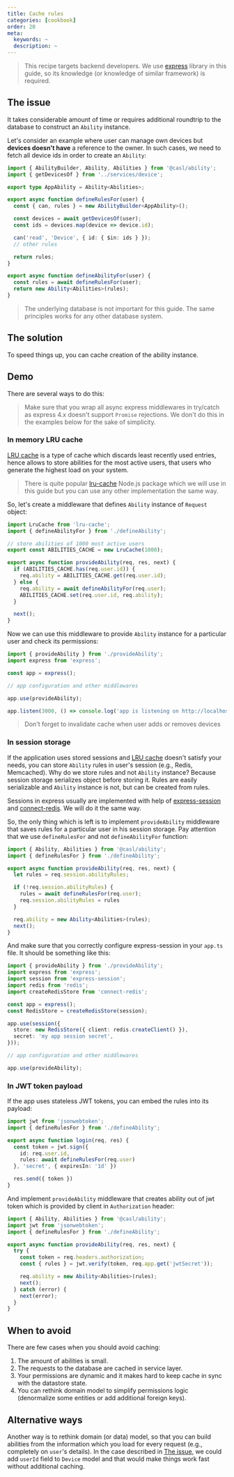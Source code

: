 ```yaml
---
title: Cache rules
categories: [cookbook]
order: 20
meta:
  keywords: ~
  description: ~
---
```


> This recipe targets backend developers. We use [express](https://expressjs.com/) library in this guide, so its knowledge (or knowledge of similar framework) is required.

## The issue

It takes considerable amount of time or requires additional roundtrip to the database to construct an `Ability` instance.

Let's consider an example where user can manage own devices but **devices doesn't have** a reference to the owner. In such cases, we need to fetch all device ids in order to create an `Ability`:

```ts @{data-filename="defineAbility.ts"}
import { AbilityBuilder, Ability, Abilities } from '@casl/ability';
import { getDevicesOf } from '../services/device';

export type AppAbility = Ability<Abilities>;

export async function defineRulesFor(user) {
  const { can, rules } = new AbilityBuilder<AppAbility>();

  const devices = await getDevicesOf(user);
  const ids = devices.map(device => device.id);

  can('read', 'Device', { id: { $in: ids } });
  // other rules

  return rules;
}

export async function defineAbilityFor(user) {
  const rules = await defineRulesFor(user);
  return new Ability<Abilities>(rules);
}
```

> The underlying database is not important for this guide. The same principles works for any other database system.

## The solution

To speed things up, you can cache creation of the ability instance.

## Demo

There are several ways to do this:

> Make sure that you wrap all async express middlewares in try/catch as express 4.x doesn't support `Promise` rejections. We don't do this in the examples below for the sake of simplicity.

### In memory LRU cache

[LRU cache](https://en.wikipedia.org/wiki/Cache_replacement_policies#Least_Recently_Used_.28LRU.29) is a type of cache which discards least recently used entries, hence allows to store abilities for the most active users, that users who generate the highest load on your system.

> There is quite popular [lru-cache](https://www.npmjs.com/package/lru-cache) Node.js package which we will use in this guide but you can use any other implementation the same way.

So, let's create a middleware that defines `Ability` instance of `Request` object:

```ts @{data-filename="provideAbility.ts"}
import LruCache from 'lru-cache';
import { defineAbilityFor } from './defineAbility';

// store abilities of 1000 most active users
export const ABILITIES_CACHE = new LruCache(1000);

export async function provideAbility(req, res, next) {
  if (ABILITIES_CACHE.has(req.user.id)) {
    req.ability = ABILITIES_CACHE.get(req.user.id);
  } else {
    req.ability = await defineAbilityFor(req.user);
    ABILITIES_CACHE.set(req.user.id, req.ability);
  }

  next();
}
```

Now we can use this middleware to provide `Ability` instance for a particular user and check its permissions:

```ts @{data-filename="boot.ts"}
import { provideAbility } from './provideAbility';
import express from 'express';

const app = express();

// app configuration and other middlewares

app.use(provideAbility);

app.listen(3000, () => console.log('app is listening on http://localhost:3000'));
```

> Don't forget to invalidate cache when user adds or removes devices

### In session storage

If the application uses stored sessions and [LRU cache](#in-memory-lru-cache) doesn't satisfy your needs, you can store `Ability` rules in user's session (e.g., Redis, Memcached). Why do we store rules and not `Ability` instance? Because session storage serializes object before storing it. Rules are easily serializable and `Ability` instance is not, but can be created from rules.

Sessions in express usually are implemented with help of [express-session](https://www.npmjs.com/package/express-session) and [connect-redis](https://www.npmjs.com/package/connect-redis). We will do it the same way.

So, the only thing which is left is to implement `provideAbility` middleware that saves rules for a particular user in his session storage. Pay attention that we use `defineRulesFor` and not `defineAbilityFor` function:

```ts @{data-filename="provideAbility.ts"}
import { Ability, Abilities } from '@casl/ability';
import { defineRulesFor } from './defineAbility';

export async function provideAbility(req, res, next) {
  let rules = req.session.abilityRules;

  if (!req.session.abilityRules) {
    rules = await defineRulesFor(req.user);
    req.session.abilityRules = rules
  }

  req.ability = new Ability<Abilities>(rules);
  next();
}
```

And make sure that you correctly configure express-session in your `app.ts` file. It should be something like this:

```ts @{data-filename="app.ts"}
import { provideAbility } from './provideAbility';
import express from 'express';
import session from 'express-session';
import redis from 'redis';
import createRedisStore from 'connect-redis';

const app = express();
const RedisStore = createRedisStore(session);

app.use(session({
  store: new RedisStore({ client: redis.createClient() }),
  secret: 'my app session secret',
}));

// app configuration and other middlewares

app.use(provideAbility);
```

### In JWT token payload

If the app uses stateless JWT tokens, you can embed the rules into its payload:

```ts @{data-filename="login.ts"}
import jwt from 'jsonwebtoken';
import { defineRulesFor } from './defineAbility';

export async function login(req, res) {
  const token = jwt.sign({
    id: req.user.id,
    rules: await defineRulesFor(req.user)
  }, 'secret', { expiresIn: '1d' })

  res.send({ token })
}
```

And implement `provideAbility` middleware that creates ability out of jwt token which is provided by client in `Authorization` header:

```ts @{data-filename="provideAbility.ts"}
import { Ability, Abilities } from '@casl/ability';
import jwt from 'jsonwebtoken';
import { defineRulesFor } from './defineAbility';

export async function provideAbility(req, res, next) {
  try {
    const token = req.headers.authorization;
    const { rules } = jwt.verify(token, req.app.get('jwtSecret'));

    req.ability = new Ability<Abilities>(rules);
    next();
  } catch (error) {
    next(error);
  }
}
```

## When to avoid

There are few cases when you should avoid caching:

1. The amount of abilities is small.
2. The requests to the database are cached in service layer.
3. Your permissions are dynamic and it makes hard to keep cache in sync with the datastore state.
4. You can rethink domain model to simplify permissions logic (denormalize some entities or add additional foreign keys).

## Alternative ways

Another way is to rethink domain (or data) model, so that you can build abilities from the information which you load for every request (e.g., completely on `user`'s details). In the case described in [The issue](#the-issue), we could add `userId` field to `Device` model and that would make things work fast without additional caching.
